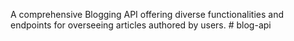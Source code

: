 A comprehensive Blogging API offering diverse functionalities and endpoints for overseeing articles authored by users.
#   b l o g - a p i  
 